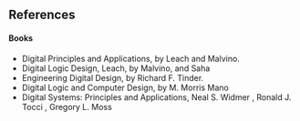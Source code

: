 ## References
#### Books
- Digital Principles and Applications, by Leach and Malvino.
- Digital Logic Design, Leach, by Malvino, and Saha
- Engineering Digital Design, by Richard F. Tinder.
- Digital Logic and Computer Design, by M. Morris Mano
- Digital Systems: Principles and Applications, Neal S. Widmer , Ronald J. Tocci , Gregory L. Moss


